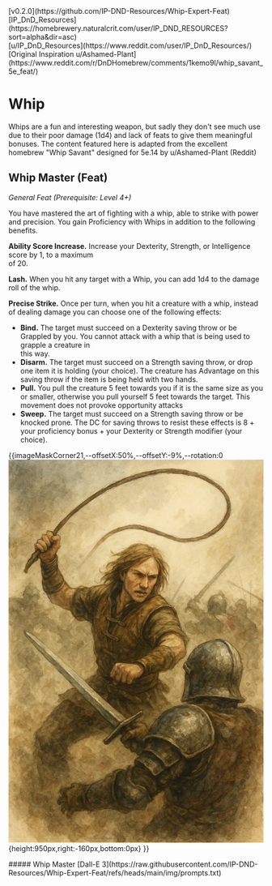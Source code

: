 <!-- https://homebrewery.naturalcrit.com/share/Vwp5ySiUI72V -->

<div class='artist' style='top:30px;right:100px;'>
[v0.2.0](https://github.com/IP-DND-Resources/Whip-Expert-Feat)
</div>

<div class='artist' style='top:40px;right:100px;'>
[IP_DnD_Resources](https://homebrewery.naturalcrit.com/user/IP_DND_RESOURCES?sort=alpha&dir=asc)
</div>

<div class='artist' style='top:50px;right:100px;'>
[u/IP_DnD_Resources](https://www.reddit.com/user/IP_DnD_Resources/)
</div>

<div class='artist' style='top:60px;right:100px;'>
[Original Inspiration u/Ashamed-Plant](https://www.reddit.com/r/DnDHomebrew/comments/1kemo9l/whip_savant_5e_feat/)
</div>

# Whip
Whips are a fun and interesting weapon, but sadly they don't see much use due to their poor damage (1d4) and lack of feats to give them meaningful bonuses. The content featured here is adapted from the excellent homebrew "Whip Savant" designed for 5e.14 by u/Ashamed-Plant (Reddit)

## Whip Master (Feat)
*General Feat (Prerequisite: Level 4+)*

You have mastered the art of fighting with a whip, able to strike with power and precision. You gain Proficiency with Whips in addition to the following benefits.

**Ability Score Increase.** Increase your Dexterity, Strength, or Intelligence score by 1, to a maximum </br>of 20.

**Lash.** When you hit any target with a Whip, you can add 1d4 to the damage roll of the whip.

**Precise Strike.** Once per turn, when you hit a creature with a whip, instead of dealing damage you can choose one of the following effects:

- **Bind.** The target must succeed on a Dexterity saving throw or be Grappled by you. You cannot attack with a whip that is being used to grapple a creature in </br>this way.
- **Disarm.** The target must succeed on a Strength saving throw, or drop one item it is holding (your choice). The creature has Advantage on this saving throw if the item is being held with two hands.
- **Pull.** You pull the creature 5 feet towards you if it is the same size as you or smaller, otherwise you pull yourself 5 feet towards the target. This movement does not provoke opportunity attacks
- **Sweep.** The target must succeed on a Strength saving throw or be knocked prone. The DC for saving throws to resist these effects is 8 + your proficiency bonus + your Dexterity or Strength modifier (your choice).

{{imageMaskCorner21,--offsetX:50%,--offsetY:-9%,--rotation:0
  ![](https://raw.githubusercontent.com/IP-DND-Resources/Whip-Expert-Feat/refs/heads/main/img/Whip%20Master.png){height:950px,right:-160px,bottom:0px}
}}
<!-- Use --offsetX to shift the mask left or right (can use cm instead of %)
     Use --offsetY to shift the mask up or down
     Use --rotation to set rotation angle in degrees. -->

<div class='artist' style='bottom:30px;right:400px;'>
##### Whip Master
[Dall-E 3](https://raw.githubusercontent.com/IP-DND-Resources/Whip-Expert-Feat/refs/heads/main/img/prompts.txt)
</div>
